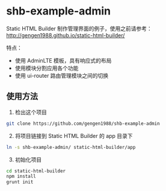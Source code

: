 # shb-example-admin

Static HTML Builder 制作管理界面的例子，使用之前请参考：http://gengen1988.github.io/static-html-builder/

特点：

* 使用 AdminLTE 模板，具有响应式的布局
* 使用模块分割应用各个功能
* 使用 ui-router 路由管理模块之间的切换

## 使用方法

1. 检出这个项目
  ```bash
  git clone https://github.com/gengen1988/shb-example-admin
  ```
  
2. 将项目链接到 Static HTML Builder 的 app 目录下
  ```bash
  ln -s shb-example-admin/ static-html-builder/app
  ```
  
3. 初始化项目
  ```bash
  cd static-html-builder
  npm install
  grunt init
  ```
